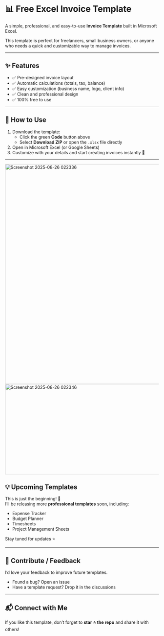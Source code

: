# 📊 Free Excel Invoice Template  

A simple, professional, and easy-to-use **Invoice Template** built in Microsoft Excel.  

This template is perfect for freelancers, small business owners, or anyone who needs a quick and customizable way to manage invoices.  

---

## ✨ Features  

- ✅ Pre-designed invoice layout  
- ✅ Automatic calculations (totals, tax, balance)  
- ✅ Easy customization (business name, logo, client info)  
- ✅ Clean and professional design  
- ✅ 100% free to use  

---

## 📂 How to Use  
1. Download the template:  
   - Click the green **Code** button above  
   - Select **Download ZIP** or open the `.xlsx` file directly  
2. Open in Microsoft Excel (or Google Sheets)  
3. Customize with your details and start creating invoices instantly 🚀  

---

 


<img width="646" height="719" alt="Screenshot 2025-08-26 022336" src="https://github.com/user-attachments/assets/728da666-4c01-4ee8-ba95-e80796b87804" />
<img width="661" height="295" alt="Screenshot 2025-08-26 022346" src="https://github.com/user-attachments/assets/6068f17d-1d56-409a-a27f-ab1d668f8caf" />



## 💡 Upcoming Templates  
This is just the beginning! 🎉  
I’ll be releasing more **professional templates** soon, including:  
- Expense Tracker  
- Budget Planner  
- Timesheets  
- Project Management Sheets  

Stay tuned for updates ⭐  

---

## 🤝 Contribute / Feedback  
I’d love your feedback to improve future templates.  
- Found a bug? Open an issue  
- Have a template request? Drop it in the discussions  

---

## 📬 Connect with Me  

 

If you like this template, don’t forget to **star ⭐ the repo** and share it with others!  


